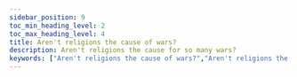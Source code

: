 ```yaml
---
sidebar_position: 9
toc_min_heading_level: 2
toc_max_heading_level: 4
title: Aren't religions the cause of wars?
description: Aren't religions the cause for so many wars?
keywords: ["Aren't religions the cause of wars?","Aren't religions the cause for so many wars"]
---
```

